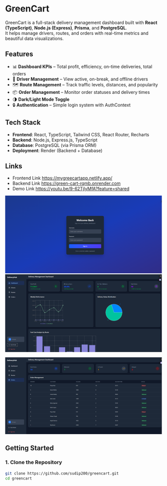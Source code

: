 # GreenCart

GreenCart is a full-stack delivery management dashboard built with **React (TypeScript)**, **Node.js (Express)**, **Prisma**, and **PostgreSQL**.  
It helps manage drivers, routes, and orders with real-time metrics and beautiful data visualizations.

## Features
- 📊 **Dashboard KPIs** – Total profit, efficiency, on-time deliveries, total orders
- 🚚 **Driver Management** – View active, on-break, and offline drivers
- 🗺 **Route Management** – Track traffic levels, distances, and popularity
- 📦 **Order Management** – Monitor order statuses and delivery times
- 🌗 **Dark/Light Mode Toggle**
- 🔒 **Authentication** – Simple login system with AuthContext

## Tech Stack
- **Frontend**: React, TypeScript, Tailwind CSS, React Router, Recharts
- **Backend**: Node.js, Express.js, TypeScript
- **Database**: PostgreSQL (via Prisma ORM)
- **Deployment**: Render (Backend + Database)
## Links
- Frontend Link https://mygreecartapp.netlify.app/
- Backend Link https://green-cart-rqmb.onrender.com
- Demo Link https://youtu.be/9-62TjlyMfA?feature=shared

![alt text]({2E2BAD87-960C-42CF-B0B4-2100018D3287}.png)
![alt text]({79CBFE2D-B838-4843-AF8D-C8B35F5E7CA5}.png)

![alt text]({919E60D2-6BA4-4A90-B635-344AB4F6795A}.png)
## Getting Started

### 1. Clone the Repository
```bash
git clone https://github.com/sudip200/greencart.git
cd greencart
